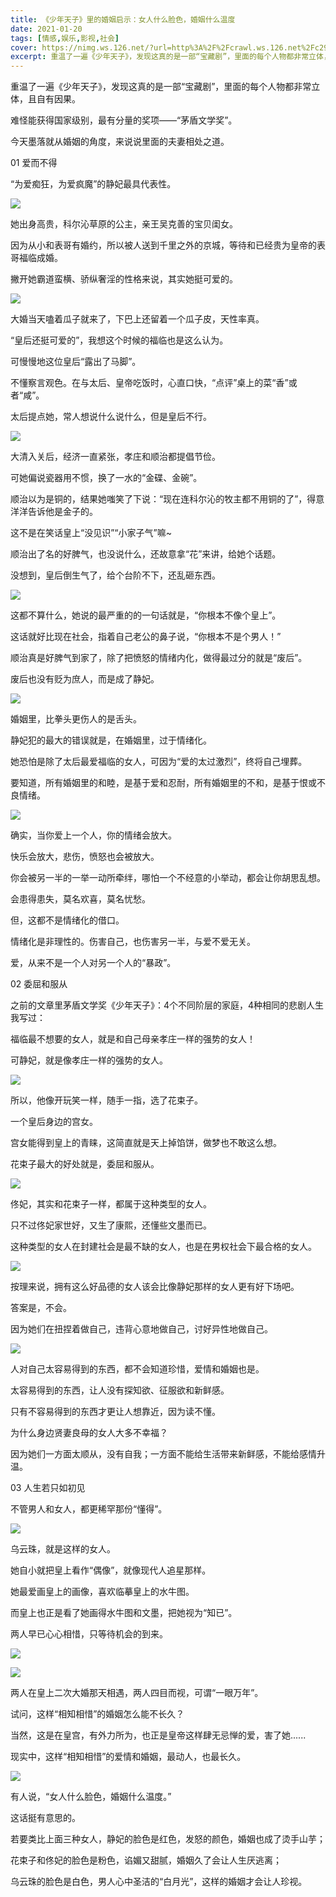 ```yaml
---
title: 《少年天子》里的婚姻启示：女人什么脸色，婚姻什么温度
date: 2021-01-20
tags: [情感,娱乐,影视,社会]
cover: https://nimg.ws.126.net/?url=http%3A%2F%2Fcrawl.ws.126.net%2Fc2951f537459c27bf9576a2a5adc69db.jpeg&thumbnail=650x2147483647&quality=80&type=jpg
excerpt: 重温了一遍《少年天子》，发现这真的是一部“宝藏剧”，里面的每个人物都非常立体，且自有因果。难怪能获得国家级别，最有分量的奖项——“茅盾文学奖”。今天墨落就从婚姻的角度，来说说里面的夫妻相处之道。01 爱而不得“为爱痴狂，为爱
---
```

重温了一遍《少年天子》，发现这真的是一部“宝藏剧”，里面的每个人物都非常立体，且自有因果。

难怪能获得国家级别，最有分量的奖项——“茅盾文学奖”。

今天墨落就从婚姻的角度，来说说里面的夫妻相处之道。

01 爱而不得

“为爱痴狂，为爱疯魔”的静妃最具代表性。

![](https://nimg.ws.126.net/?url=http%3A%2F%2Fcrawl.ws.126.net%2Fc2951f537459c27bf9576a2a5adc69db.jpeg&thumbnail=650x2147483647&quality=80&type=jpg)  

她出身高贵，科尔沁草原的公主，亲王吴克善的宝贝闺女。

因为从小和表哥有婚约，所以被人送到千里之外的京城，等待和已经贵为皇帝的表哥福临成婚。

撇开她霸道蛮横、骄纵奢淫的性格来说，其实她挺可爱的。

![](https://nimg.ws.126.net/?url=http%3A%2F%2Fcrawl.ws.126.net%2F17a90af179ae3008ccafe1189b4eff34.jpeg&thumbnail=650x2147483647&quality=80&type=jpg)  

大婚当天嗑着瓜子就来了，下巴上还留着一个瓜子皮，天性率真。

“皇后还挺可爱的”，我想这个时候的福临也是这么认为。

可慢慢地这位皇后“露出了马脚”。

不懂察言观色。在与太后、皇帝吃饭时，心直口快，“点评”桌上的菜“香”或者“咸”。

太后提点她，常人想说什么说什么，但是皇后不行。

![](https://nimg.ws.126.net/?url=http%3A%2F%2Fcrawl.ws.126.net%2F1120a09b400f7b493174e44454e477b1.jpeg&thumbnail=650x2147483647&quality=80&type=jpg)  

大清入关后，经济一直紧张，孝庄和顺治都提倡节俭。

可她偏说瓷器用不惯，换了一水的“金碟、金碗”。

顺治以为是铜的，结果她嗤笑了下说：“现在连科尔沁的牧主都不用铜的了”，得意洋洋告诉他是金子的。

这不是在笑话皇上“没见识”“小家子气”嘛~

顺治出了名的好脾气，也没说什么，还故意拿“花”来讲，给她个话题。

没想到，皇后倒生气了，给个台阶不下，还乱砸东西。

![](https://nimg.ws.126.net/?url=http%3A%2F%2Fcrawl.ws.126.net%2Fdd2905212a09f156330ec980f36c8799.png&thumbnail=650x2147483647&quality=80&type=jpg)  

这都不算什么，她说的最严重的的一句话就是，“你根本不像个皇上”。

这话就好比现在社会，指着自己老公的鼻子说，“你根本不是个男人！”

顺治真是好脾气到家了，除了把愤怒的情绪内化，做得最过分的就是“废后”。

废后也没有贬为庶人，而是成了静妃。

![](https://nimg.ws.126.net/?url=http%3A%2F%2Fcrawl.ws.126.net%2F35374bc70c9171c58fdce4300b821579.jpeg&thumbnail=650x2147483647&quality=80&type=jpg)  

婚姻里，比拳头更伤人的是舌头。

静妃犯的最大的错误就是，在婚姻里，过于情绪化。

她恐怕是除了太后最爱福临的女人，可因为“爱的太过激烈”，终将自己埋葬。

要知道，所有婚姻里的和睦，是基于爱和忍耐，所有婚姻里的不和，是基于恨或不良情绪。

![](https://nimg.ws.126.net/?url=http%3A%2F%2Fcrawl.ws.126.net%2Fbb48b4fef72640df0898d86a53bb3d59.jpeg&thumbnail=650x2147483647&quality=80&type=jpg)  

确实，当你爱上一个人，你的情绪会放大。

快乐会放大，悲伤，愤怒也会被放大。

你会被另一半的一举一动所牵绊，哪怕一个不经意的小举动，都会让你胡思乱想。

会患得患失，莫名欢喜，莫名忧愁。

但，这都不是情绪化的借口。

情绪化是非理性的。伤害自己，也伤害另一半，与爱不爱无关。

爱，从来不是一个人对另一个人的“暴政”。

02 委屈和服从

之前的文章里茅盾文学奖《少年天子》：4个不同阶层的家庭，4种相同的悲剧人生我写过：

福临最不想要的女人，就是和自己母亲孝庄一样的强势的女人！

可静妃，就是像孝庄一样的强势的女人。

![](https://nimg.ws.126.net/?url=http%3A%2F%2Fcrawl.ws.126.net%2Fde470095da1cac2c5b5f39b0c0a98634.jpeg&thumbnail=650x2147483647&quality=80&type=jpg)  

所以，他像开玩笑一样，随手一指，选了花束子。

一个皇后身边的宫女。

宫女能得到皇上的青睐，这简直就是天上掉馅饼，做梦也不敢这么想。

花束子最大的好处就是，委屈和服从。

![](https://nimg.ws.126.net/?url=http%3A%2F%2Fcrawl.ws.126.net%2F2f211308ff31e359e56bfc99ae73ed2a.jpeg&thumbnail=650x2147483647&quality=80&type=jpg)  

佟妃，其实和花束子一样，都属于这种类型的女人。

只不过佟妃家世好，又生了康熙，还懂些文墨而已。

这种类型的女人在封建社会是最不缺的女人，也是在男权社会下最合格的女人。

![](https://nimg.ws.126.net/?url=http%3A%2F%2Fcrawl.ws.126.net%2F74183141b832d5613a26ae2e39161b8e.jpeg&thumbnail=650x2147483647&quality=80&type=jpg)  

按理来说，拥有这么好品德的女人该会比像静妃那样的女人更有好下场吧。

答案是，不会。

因为她们在扭捏着做自己，违背心意地做自己，讨好异性地做自己。

![](https://nimg.ws.126.net/?url=http%3A%2F%2Fcrawl.ws.126.net%2F192ddf03b471821561a7b427bb49f005.jpeg&thumbnail=650x2147483647&quality=80&type=jpg)  

人对自己太容易得到的东西，都不会知道珍惜，爱情和婚姻也是。

太容易得到的东西，让人没有探知欲、征服欲和新鲜感。

只有不容易得到的东西才更让人想靠近，因为读不懂。

为什么身边贤妻良母的女人大多不幸福？

因为她们一方面太顺从，没有自我；一方面不能给生活带来新鲜感，不能给感情升温。

03 人生若只如初见

不管男人和女人，都更稀罕那份“懂得”。

![](https://nimg.ws.126.net/?url=http%3A%2F%2Fcrawl.ws.126.net%2Fa84d71373f7efaede839ca87e9f1541b.png&thumbnail=650x2147483647&quality=80&type=jpg)  

乌云珠，就是这样的女人。

她自小就把皇上看作“偶像”，就像现代人追星那样。

她最爱画皇上的画像，喜欢临摹皇上的水牛图。

而皇上也正是看了她画得水牛图和文墨，把她视为“知已”。

两人早已心心相惜，只等待机会的到来。

![](https://nimg.ws.126.net/?url=http%3A%2F%2Fcrawl.ws.126.net%2F9ffa3c7d1ad91b87580964798cef2348.jpeg&thumbnail=650x2147483647&quality=80&type=jpg)  

![](https://nimg.ws.126.net/?url=http%3A%2F%2Fcrawl.ws.126.net%2Fedcc4efbc92cd136e8c2185596512642.jpeg&thumbnail=650x2147483647&quality=80&type=jpg)  

两人在皇上二次大婚那天相遇，两人四目而视，可谓“一眼万年”。

试问，这样“相知相惜”的婚姻怎么能不长久？

当然，这是在皇宫，有外力所为，也正是皇帝这样肆无忌惮的爱，害了她......

现实中，这样“相知相惜”的爱情和婚姻，最动人，也最长久。

![](https://nimg.ws.126.net/?url=http%3A%2F%2Fcrawl.ws.126.net%2F368241130af0ba4de9a8ebe537797fa8.jpeg&thumbnail=650x2147483647&quality=80&type=jpg)  

有人说，“女人什么脸色，婚姻什么温度。”

这话挺有意思的。

若要类比上面三种女人，静妃的脸色是红色，发怒的颜色，婚姻也成了烫手山芋；

花束子和佟妃的脸色是粉色，谄媚又甜腻，婚姻久了会让人生厌逃离；

乌云珠的脸色是白色，男人心中圣洁的“白月光”，这样的婚姻才会让人珍视。

